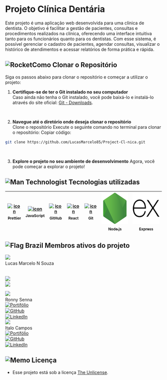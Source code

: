 # Projeto Clínica Dentária

Este projeto é uma aplicação web desenvolvida para uma clínica de dentista. O objetivo é facilitar a gestão de pacientes, consultas e procedimentos realizados na clínica, oferecendo uma interface intuitiva tanto para os funcionários quanto para os dentistas. Com esse sistema, é possível gerenciar o cadastro de pacientes, agendar consultas, visualizar o histórico de atendimentos e acessar relatórios de forma prática e rápida.

##  <img src="https://raw.githubusercontent.com/Tarikul-Islam-Anik/Telegram-Animated-Emojis/main/Travel%20and%20Places/Rocket.webp" alt="Rocket" width="25" height="25" />Como Clonar o Repositório

Siga os passos abaixo para clonar o repositório e começar a utilizar o projeto:

1. **Certifique-se de ter o Git instalado no seu computador**  
   Caso ainda não tenha o Git instalado, você pode baixá-lo e instalá-lo através do site oficial: [Git - Downloads](https://git-scm.com/).
<br>

2. **Navegue até o diretório onde deseja clonar o repositório**  
 Clone o repositório
Execute o seguinte comando no terminal para clonar o repositório:
Copiar código:
```bash
git clone https://github.com/LucasMarcelo85/Project-Cl-nica.git
```
<br>

3. **Explore o projeto no seu ambiente de desenvolvimento**
Agora, você pode começar a explorar o projeto!

 

## <img src="https://raw.githubusercontent.com/Tarikul-Islam-Anik/Telegram-Animated-Emojis/main/People/Man%20Technologist.webp" alt="Man Technologist" width="25" height="25" /> Tecnologias utilizadas


| [<img src="https://techstack-generator.vercel.app/prettier-icon.svg" alt="icon" width="100" height="100" /> <br> <sub> Prettier </sub>](https://prettier.io/) | [<img src="https://techstack-generator.vercel.app/js-icon.svg" alt="icon" width="100" height="100" /> <br> <sub> JavaScript </sub>](https://developer.mozilla.org/pt-BR/docs/Web/JavaScript) | [<img src="https://techstack-generator.vercel.app/github-icon.svg" alt="icon" width="100" height="100" /> <br> <sub> GitHub </sub>](https://github.com) | [<img src="https://techstack-generator.vercel.app/react-icon.svg" alt="icon" width="100" height="100" /> <br> <sub> React </sub>](https://react.dev) | [<img src="https://media.tenor.com/F_aIpdp3hEwAAAAi/git-github.gif" alt="icon" width="150" height="100" /> <br> <sub> Git </sub>](https://git-scm.com) | [<img src="https://raw.githubusercontent.com/devicons/devicon/master/icons/nodejs/nodejs-original.svg" alt="icon" width="100" height="100" /> <br> <sub> Node.js </sub>](https://nodejs.org/) | [<img src="https://raw.githubusercontent.com/devicons/devicon/master/icons/express/express-original.svg" alt="icon" width="100" height="100" /> <br> <sub> Express </sub>](https://expressjs.com/) |
| :-----------------------------------------------------------------------------------------------------------------------------------------------------------: | :------------------------------------------------------------------------------------------------------------------------------------------------------------------------------------------: | :------------------------------------------------------------------------------------------------------------------------------------------------------------------------------: | :--------------------------------------------------------------------------------------------------------------------------------------------------: | :----------------------------------------------------------------------------------------------------------------------------------------------------: | :----------------------------------------------------------------------------------------------------------------------------------------------------: | :------------------------------------------------------------------------------------------------------------------------------------------------------------------: |

## <img src="https://raw.githubusercontent.com/Tarikul-Islam-Anik/Telegram-Animated-Emojis/main/Flags/Flag%20Brazil.webp" alt="Flag Brazil" width="25" height="25" /> Membros ativos do projeto                                                                                                                                                                                                                                                                                                                                                                                                                                                                                                                                                                                                                                                                                       

 [<img src="https://github.com/LucasMarcelo85.png" height="90px">](https://github.com/LucasMarcelo85)  <br>
   Lucas Marcelo N Souza  <div > <a href="https://dev-marcelo.vercel.app/" target="_blank"><img alt="" src="https://img.shields.io/badge/Portfolio-000?logo=vercel&logoColor=yellow&style=for-the-badge" style="vertical-align:center" width="120" /></a> <br> [<img src="https://img.shields.io/badge/-GitHub-black?style=for-the-badge&logo=github&logoColor=white" align="center" width="120"/>](https://github.com/LucasMarcelo85) <br> <a href="https://www.linkedin.com/in/marcelo-souza-882aab316" target="_blank" align="center" width="120"><img src="https://img.shields.io/badge/-LinkedIn-%230077B5?style=for-the-badge&logo=linkedin&logoColor=white" target="_blank" align="center" width="120"></a> </div> 


   
<div > 
    <img src="https://github.com/ronnysenna.png" height="90px">
    <br> Ronny Senna<br>
    <a href="" target="_blank"><img alt="Portifólio" src="https://img.shields.io/badge/Portfolio-000?logo=vercel&logoColor=yellow&style=for-the-badge" style="vertical-align:center" width="120" /></a>
   <br>
   <a href=""target="_blank"><img alt="GitHub" src="https://img.shields.io/badge/-GitHub-black?style=for-the-badge&logo=github&logoColor=white" align="center" width="120"/> 
   <br>
   <a href="https://www.linkedin.com/in/ronielle-sena-510559199" target="_blank" align="center" width="120"><img alt="LinkedIn" src="https://img.shields.io/badge/-LinkedIn-%230077B5?style=for-the-badge&logo=linkedin&logoColor=white" target="_blank" align="center" width="120"></a> 
      <br>
 </div> 

 <div > 
    <img src="https://github.com/italocampo.png" height="90px">
    <br> Italo Campos<br>
    <a href="" target="_blank"><img alt="Portifólio" src="https://img.shields.io/badge/Portfolio-000?logo=vercel&logoColor=yellow&style=for-the-badge" style="vertical-align:center" width="120" /></a>
   <br>
   <a href="https://github.com/italocampo" target="_blank"><img alt="GitHub" src="https://img.shields.io/badge/-GitHub-black?style=for-the-badge&logo=github&logoColor=white" align="center" width="120"/> 
   <br>
   <a href="https://www.linkedin.com/in/italo-campos-70850a306?utm_source=share&utm_campaign=share_via&utm_content=profile&utm_medium=ios_app" target="_blank" align="center" width="120"><img alt="LinkedIn" src="https://img.shields.io/badge/-LinkedIn-%230077B5?style=for-the-badge&logo=linkedin&logoColor=white" target="_blank" align="center" width="120"></a> 
      <br>
 </div> 





## <img src="https://raw.githubusercontent.com/Tarikul-Islam-Anik/Telegram-Animated-Emojis/main/Objects/Memo.webp" alt="Memo" width="25" height="25" /> Licença

-   Esse projeto está sob a licença [The Unlicense](./LICENSE.txt).




